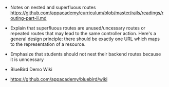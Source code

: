 * Notes on nested and superfluous routes
https://github.com/appacademy/curriculum/blob/master/rails/readings/routing-part-ii.md

* Explain that superfluous routes are unused/uncessary routes or repeated routes that may lead to the same controller action. Here's a general design principle: there should be exactly one URL which maps to the representation of a resource.

* Emphasize that students should not nest their backend routes because it is unncessary 

* BlueBird Demo Wiki
 - https://github.com/appacademy/bluebird/wiki